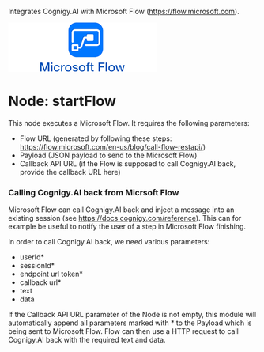 ﻿Integrates Cognigy.AI with Microsoft Flow (https://flow.microsoft.com).

![Microsoft Flow](./assets/microsoft-flow.png)

# Node: startFlow

This node executes a Microsoft Flow. It requires the following parameters:

- Flow URL (generated by following these steps: https://flow.microsoft.com/en-us/blog/call-flow-restapi/)
- Payload (JSON payload to send to the Microsoft Flow)
- Callback API URL (if the Flow is supposed to call Cognigy.AI back, provide the callback URL here)

### Calling Cognigy.AI back from Micrsoft Flow
Microsoft Flow can call Cognigy.AI back and inject a message into an existing session (see https://docs.cognigy.com/reference). This can for example be useful to notify the user of a step in Microsoft Flow finishing.

In order to call Cognigy.AI back, we need various parameters:

- userId*
- sessionId*
- endpoint url token*
- callback url*
- text
- data

If the Callback API URL parameter of the Node is not empty, this module will automatically append all parameters marked with * to the Payload which is being sent to Microsoft Flow. Flow can then use a HTTP request to call Cognigy.AI back with the required text and data.


